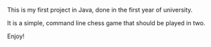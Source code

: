This is my first project in Java, done in the first year of university.

It is a simple, command line chess game that should be played in two.

Enjoy!
